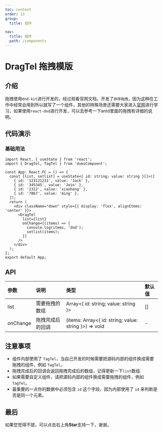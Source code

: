 ```yaml
---
toc: content
order: 13
group:
  title: 组件

nav:
  title: 组件
  path: /components
---
```


# DragTel 拖拽模版

## 介绍

拖拽使用`dnd-kit`进行开发的，经过观看官网文档，开发了`排序拖拽`，因为这种在工作中经常会用到所以就写了一个组件，其他的特殊场景还需要大家进入[官网](https://docs.dndkit.com/)进行学习，如果使用`react-dnd`进行开发，可以去参考一下antd里面的拖拽有详细的说明。

## 代码演示

### 基础用法

```tsx
import React, { useState } from 'react';
import { DragTel, TagTel } from 'dumiCompoent';

const App: React.FC = () => {
  const [list, setlist] = useState<{ id: string; value: string }[]>([
    { id: '123121231', value: 'Jack' },
    { id: '345345', value: 'Join' },
    { id: '2312', value: 'xiaohong' },
    { id: '7867', value: 'ming' },
  ]);
  return (
    <div className="down" style={{ display: 'flex', alignItems: 'center' }}>
      <DragTel
        list={list}
        onChange={(items) => {
          console.log(items, 'dnd');
          setlist(items);
        }}
      />
    </div>
  );
};
export default App;
```


## API

| 参数     | 说明         | 类型                    | 默认值 |
| :------- | :----------- | :---------------------- | :----- |
| list     | 需要拖拽的数组 | Array<{ id: string; value: string }> | []     |
| onChange | 拖拽完成后的回调 | (items: Array<{ id: string; value: string }>) => void | -      |

## 注意事项

- 组件内部使用了 `TagTel`，当自己开发的时候需要把源码内部的组件换成需要拖拽的组件，例如 `TagTel`。
- 拖拽完成后的回调会返回拖拽完成后的数组，记得更新一下`list`数组.
- 如果需要自定义组件，请把源码内部的组件换成需要拖拽的组件，例如 `TagTel`。
- 最重要的一点你的数据中必须包含 `id` 这个字段，因为内部使用了 `id` 来判断是否是同一个元素。

## 最后

如果您觉得不错，可以点击右上角**Star**支持一下，谢谢。
